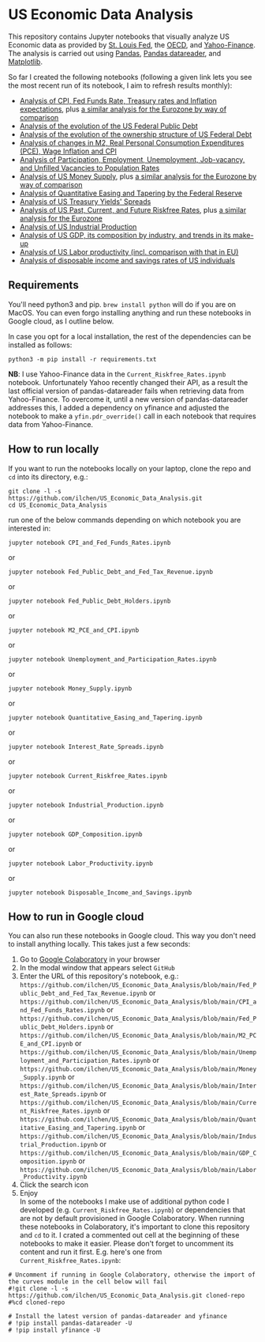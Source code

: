 # US Economic Data Analysis
This repository contains Jupyter notebooks that visually analyze US Economic data as provided by [St. Louis Fed](https://fred.stlouisfed.org), the [OECD](https://stats.oecd.org), and [Yahoo-Finance](https://finance.yahoo.com/). The analysis is carried out using [Pandas](https://pandas.pydata.org), [Pandas datareader](https://pydata.github.io/pandas-datareader/), and [Matplotlib](https://matplotlib.org/stable/index.html).

So far I created the following notebooks (following a given link lets you see the most recent run of its notebook, I aim to refresh results monthly):
* [Analysis of CPI, Fed Funds Rate, Treasury rates and Inflation expectations](./CPI_and_Fed_Funds_Rates.ipynb), plus [a similar analysis for the Eurozone by way of comparison](./HICP_and_ECB_Rates.ipynb)
* [Analysis of the evolution of the US Federal Public Debt](./Fed_Public_Debt_and_Fed_Tax_Revenue.ipynb)
* [Analysis of the evolution of the ownership structure of US Federal Debt](./Fed_Public_Debt_Holders.ipynb)
* [Analysis of changes in M2, Real Personal Consumption Expenditures (PCE), Wage Inflation and CPI](./M2_PCE_and_CPI.ipynb)
* [Analysis of Participation, Employment, Unemployment, Job-vacancy, and Unfilled Vacancies to Population Rates](./Unemployment_and_Participation_Rates.ipynb)
* [Analysis of US Money Supply](./Money_Supply.ipynb), plus [a similar analysis for the Eurozone by way of comparison](./Money_Supply_Eurozone.ipynb)
* [Analysis of Quantitative Easing and Tapering by the Federal Reserve](./Quantitative_Easing_and_Tapering.ipynb)
* [Analysis of US Treasury Yields' Spreads](./Interest_Rate_Spreads.ipynb) 
* [Analysis of US Past, Current, and Future Riskfree Rates](./Current_Riskfree_Rates.ipynb), plus [a similar analysis for the Eurozone](./Current_Riskfree_Rates_Eurozone.ipynb)
* [Analysis of US Industrial Production](./Industrial_Production.ipynb)
* [Analysis of US GDP, its composition by industry, and trends in its make-up](./GDP_Composition.ipynb) 
* [Analysis of US Labor productivity (incl. comparison with that in EU)](./Labor_Productivity.ipynb)
* [Analysis of disposable income and savings rates of US individuals](./Disposable_Income_and_Savings.ipynb)

## Requirements
You'll need python3 and pip. `brew install python` will do if you are on MacOS. You can even forgo installing anything and run these notebooks in Google cloud, as I outline below.

In case you opt for a local installation, the rest of the dependencies can be installed as follows:
```commandline
python3 -m pip install -r requirements.txt
```
**NB**: I use Yahoo-Finance data in the `Current_Riskfree_Rates.ipynb` notebook. Unfortunately Yahoo recently changed their API, as a result the last official version of pandas-datareader fails when retrieving data from Yahoo-Finance. To overcome it, until a new version of pandas-datareader addresses this, I added a dependency on yfinance and adjusted the notebook to make a `yfin.pdr_override()` call in each notebook that requires data from Yahoo-Finance.

## How to run locally
If you want to run the notebooks locally on your laptop, clone the repo and `cd` into its directory, e.g.:
```commandline
git clone -l -s https://github.com/ilchen/US_Economic_Data_Analysis.git
cd US_Economic_Data_Analysis
```
run one of the below commands depending on which notebook you are interested in:
```commandline
jupyter notebook CPI_and_Fed_Funds_Rates.ipynb
```
or
```commandline
jupyter notebook Fed_Public_Debt_and_Fed_Tax_Revenue.ipynb
```
or
```commandline
jupyter notebook Fed_Public_Debt_Holders.ipynb
```
or
```commandline
jupyter notebook M2_PCE_and_CPI.ipynb
```
or
```commandline
jupyter notebook Unemployment_and_Participation_Rates.ipynb
```
or
```commandline
jupyter notebook Money_Supply.ipynb
```
or
```commandline
jupyter notebook Quantitative_Easing_and_Tapering.ipynb
```
or
```commandline
jupyter notebook Interest_Rate_Spreads.ipynb
```
or
```commandline
jupyter notebook Current_Riskfree_Rates.ipynb
```
or
```commandline
jupyter notebook Industrial_Production.ipynb
```
or
```commandline
jupyter notebook GDP_Composition.ipynb
```
or
```commandline
jupyter notebook Labor_Productivity.ipynb
```
or
```commandline
jupyter notebook Disposable_Income_and_Savings.ipynb
```

## How to run in Google cloud
You can also run these notebooks in Google cloud. This way you don't need to install anything locally. This takes just a few seconds:
1. Go to [Google Colaboratory](https://colab.research.google.com/notebooks/intro.ipynb#recent=true) in your browser
2. In the modal window that appears select `GitHub`
3. Enter the URL of this repository's notebook, e.g.: `https://github.com/ilchen/US_Economic_Data_Analysis/blob/main/Fed_Public_Debt_and_Fed_Tax_Revenue.ipynb`
or `https://github.com/ilchen/US_Economic_Data_Analysis/blob/main/CPI_and_Fed_Funds_Rates.ipynb`
or `https://github.com/ilchen/US_Economic_Data_Analysis/blob/main/Fed_Public_Debt_Holders.ipynb`
or `https://github.com/ilchen/US_Economic_Data_Analysis/blob/main/M2_PCE_and_CPI.ipynb`
or `https://github.com/ilchen/US_Economic_Data_Analysis/blob/main/Unemployment_and_Participation_Rates.ipynb`
or `https://github.com/ilchen/US_Economic_Data_Analysis/blob/main/Money_Supply.ipynb`
or `https://github.com/ilchen/US_Economic_Data_Analysis/blob/main/Interest_Rate_Spreads.ipynb`
or `https://github.com/ilchen/US_Economic_Data_Analysis/blob/main/Current_Riskfree_Rates.ipynb`
or `https://github.com/ilchen/US_Economic_Data_Analysis/blob/main/Quantitative_Easing_and_Tapering.ipynb`
or `https://github.com/ilchen/US_Economic_Data_Analysis/blob/main/Industrial_Production.ipynb`
or `https://github.com/ilchen/US_Economic_Data_Analysis/blob/main/GDP_Composition.ipynb`
or `https://github.com/ilchen/US_Economic_Data_Analysis/blob/main/Labor_Productivity.ipynb`
5. Click the search icon
6. Enjoy  
  In some of the notebooks I make use of additional python code I developed (e.g. `Current_Riskfree_Rates.ipynb`) or dependencies that are not by default provisioned in Google Colaboratory. When running these notebooks in Colaboratory, it's important to clone this repository and `cd` to it. I crated a commented out cell at the beginning of these notebooks to make it easier. Please don't forget to uncomment its content and run it first. E.g. here's one from `Current_Riskfree_Rates.ipynb`:
  ```commandline
# Uncomment if running in Google Colaboratory, otherwise the import of the curves module in the cell below will fail
#!git clone -l -s https://github.com/ilchen/US_Economic_Data_Analysis.git cloned-repo
#%cd cloned-repo

# Install the latest version of pandas-datareader and yfinance
# !pip install pandas-datareader -U
# !pip install yfinance -U
  ```
